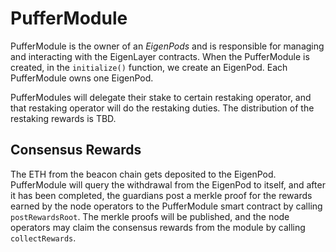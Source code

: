 # PufferModule

PufferModule is the owner of an *EigenPods* and is responsible for managing and interacting with the EigenLayer contracts.
When the PufferModule is created, in the `initialize()` function, we create an EigenPod.
Each PufferModule owns one EigenPod.

PufferModules will delegate their stake to certain restaking operator, and that restaking operator will do the restaking duties. 
The distribution of the restaking rewards is TBD.

## Consensus Rewards

The ETH from the beacon chain gets deposited to the EigenPod. PufferModule will query the withdrawal from the EigenPod to itself, and after it has been completed, the guardians post a merkle proof for the rewards earned by the node operators to the PufferModule smart contract by calling `postRewardsRoot`. The merkle proofs will be published, and the node operators may claim the consensus rewards from the module by calling `collectRewards`.